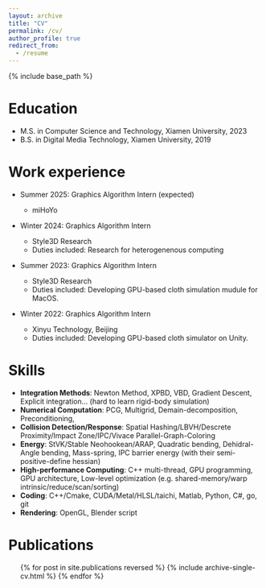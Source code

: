 ```yaml
---
layout: archive
title: "CV"
permalink: /cv/
author_profile: true
redirect_from:
  - /resume
---
```


{% include base_path %}

Education
======
* M.S. in Computer Science and Technology, Xiamen University, 2023
* B.S. in Digital Media Technology, Xiamen University, 2019


Work experience
======
* Summer 2025: Graphics Algorithm Intern (expected)
  * miHoYo

* Winter 2024: Graphics Algorithm Intern
  * Style3D Research
  * Duties included: Research for heterogenenous computing
  
* Summer 2023: Graphics Algorithm Intern
  * Style3D Research
  * Duties included: Developing GPU-based cloth simulation mudule for MacOS.

* Winter 2022: Graphics Algorithm Intern
  * Xinyu Technology, Beijing
  * Duties included: Developing GPU-based cloth simulator on Unity.
  
Skills
======
* **Integration Methods**: Newton Method, XPBD, VBD, Gradient Descent, Explicit integration... (hard to learn rigid-body simulation)
* **Numerical Computation**: PCG, Multigrid, Demain-decomposition, Preconditioning, 
* **Collision Detection/Response**: Spatial Hashing/LBVH/Descrete Proximity/Impact Zone/IPC/Vivace Parallel-Graph-Coloring
* **Energy**: StVK/Stable Neohookean/ARAP, Quadratic bending, Dehidral-Angle bending, Mass-spring, IPC barrier energy (with their semi-positive-define hessian)
* **High-performance Computing**: C++ multi-thread, GPU programming, GPU architecture, Low-level optimization (e.g. shared-memory/warp intrinsic/reduce/scan/sorting)
* **Coding**: C++/Cmake, CUDA/Metal/HLSL/taichi, Matlab, Python, C#, go, git
* **Rendering**: OpenGL, Blender script


Publications
======
  <ul>{% for post in site.publications reversed %}
    {% include archive-single-cv.html %}
  {% endfor %}</ul>
  
